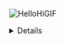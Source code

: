 ![HelloHiGIF](https://user-images.githubusercontent.com/84561537/221184066-2755835f-d9ce-46fc-b223-998ed455c588.gif)
<details>
<h3>👨‍💻</h3
My name is Mehul, and I'm a 16-year-old Python coder from India. I've been passionate about coding since middle school and have been constantly exploring different programming languages and building my skills. I find coding to be a lot of fun, and I enjoy being able to create something new from scratch. I've worked on a few small projects in Python, like creating a calculator and a guessing game. I'm still learning the basics of the language, but I'm looking forward to exploring it further. Aside from coding, I enjoy staring screen and reading. I'm hoping to continue my education in computer science and eventually pursue a career in tech. Overall, I'm excited about the possibilities that Python offers and I'm looking forward to continuing my coding journey.

<a href=#><img src="img.svg"></a>
